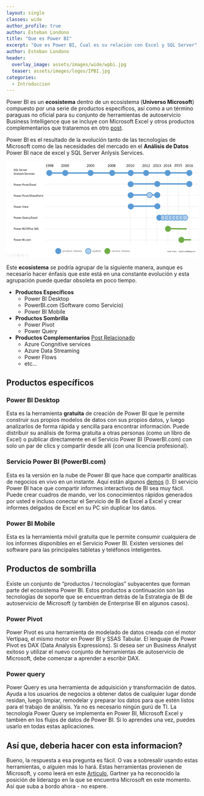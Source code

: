 ```yaml
---
layout: single
classes: wide
author_profile: true
author: Esteban Londono
title: "Que es Power BI"
excerpt: "Que es Power BI, Cual es su relación con Excel y SQL Server"
author: Esteban Londono
header:
  overlay_image: assets/images/wide/wpbi.jpg
  teaser: assets/images/logos/IPBI.jpg
categories:
  - Introduccion
---
```


Power BI es un **ecosistema** dentro de un ecosistema (**Universo Microsoft**) compuesto por una serie de productos específicos, así como a un término paraguas no oficial para su conjunto de herramientas de autoservicio Business Intelligence que se incluye con Microsoft Excel y otros productos complementarios que trataremos en otro [post]().

Power BI es el resultado de la evolución tanto de las tecnologías de Microsoft como de las necesidades del mercado en el **Análisis de Datos** Power BI nace de excel y SQL Server Anlysis Services.

![](/assets/images/post/queespowerbi/PBIhistory.png)

Este **ecosistema** se podría agrupar de la siguiente manera, aunque es necesario hacer énfasis que este está en una constante evolución y esta agrupación puede quedar obsoleta en poco tiempo.

- **Productos Específicos**
    - Power BI Desktop
    - PowerBI.com (Software como Servicio)
    - Power BI Mobile 
- **Productos Sombrilla**
    - Power Pivot
    - Power Query
- **Productos Complementarios** [Post Relacionado]()
    - Azure Congnitive services
    - Azure Data Streaming
    - Power Flows
    - etc...

## Productos específicos

### Power BI Desktop

Esta es la herramienta **gratuita** de creación de Power BI que le permite construir sus propios modelos de datos con sus propios datos, y luego analizarlos de forma rápida y sencilla para encontrar información. Puede distribuir su análisis de forma gratuita a otras personas (como un libro de Excel) o publicar directamente en el Servicio Power BI (PowerBI.com) con solo un par de clics y compartir desde allí (con una licencia profesional).

### Servicio Power BI (PowerBI.com)

Esta es la versión en la nube de Power BI que hace que compartir analíticas de negocios en vivo en un instante. Aquí están algunos [demos](https://cepobia.com/casos/) (). El servicio Power BI hace que compartir informes interactivos de BI sea muy fácil. Puede crear cuadros de mando, ver los conocimientos rápidos generados por usted e incluso conectar el Servicio de BI de Excel a Excel y crear informes delgados de Excel en su PC sin duplicar los datos.

### Power BI Mobile

Esta es la herramienta móvil gratuita que le permite consumir cualquiera de los informes disponibles en el Servicio Power BI.
Existen versiones del software para las principales tabletas y teléfonos inteligentes.

## Productos de sombrilla

Existe un conjunto de “productos / tecnologías” subyacentes que forman parte del ecosistema Power BI. Estos productos a continuación son las tecnologías de soporte que se encuentran detrás de la Estrategia de BI de autoservicio de Microsoft (y también de Enterprise BI en algunos casos).

### Power Pivot
Power Pivot es una herramienta de modelado de datos creada con el motor Vertipaq, el mismo motor en Power BI y SSAS Tabular. El lenguaje de Power Pivot es DAX (Data Analysis Expressions). Si desea ser un Business Analyst exitoso y utilizar el nuevo conjunto de herramientas de autoservicio de Microsoft, debe comenzar a aprender a escribir DAX.

### Power query
Power Query es una herramienta de adquisición y transformación de datos. Ayuda a los usuarios de negocios a obtener datos de cualquier lugar donde residan, luego limpiar, remodelar y preparar los datos para que estén listos para el trabajo de análisis. Ya no es necesario ningún gurú de TI. La tecnología Power Query se implementa en Power BI, Microsoft Excel y también en los flujos de datos de Power BI. Si lo aprendes una vez, puedes usarlo en todas estas aplicaciones.

## Así que, deberia hacer con esta informacion?
Bueno, la respuesta a esa pregunta es fácil. O vas a sobresalir usando estas herramientas, o alguien más lo hará. Estas herramientas provienen de Microsoft, y como leerá en este [Articulo](), Gartner ya ha reconocido la posición de liderazgo en la que se encuentra Microsoft en este momento. Así que suba a bordo ahora - no espere.